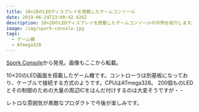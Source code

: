 ```yaml
---
title: 10×20のLEDディスプレイを搭載したゲームコンソール
date: 2019-06-24T23:00:42.626Z
description: 10×20のLEDディスプレイを搭載したゲームコンソールの作例を紹介します。
image: /img/spork-console.jpg
tags:
  - ゲーム機
  - ATmega328
---
```

[Spork Console](https://hackaday.io/project/165777-spork-console)から発見。画像もここから転載。

10×20のLED画面を搭載したゲーム機です。コントローラは別基板になっており、ケーブルで接続する方式のようです。CPUはATmega328。
200個ものLEDとその制御のための大量の周辺ICをはんだ付けするのは大変そうですが・・

レトロな雰囲気が素敵なプロダクトで今後が楽しみです。
